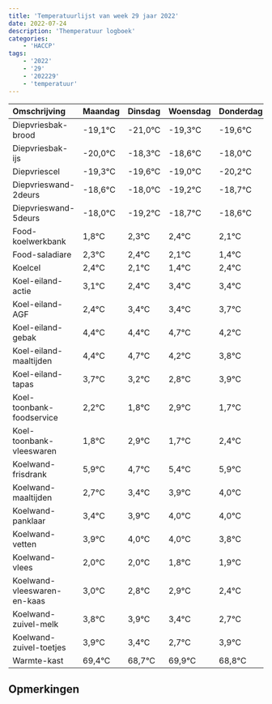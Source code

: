 ```yaml
---
title: 'Temperatuurlijst van week 29 jaar 2022'
date: 2022-07-24
description: 'Themperatuur logboek'
categories:
    - 'HACCP'
tags:
    - '2022'
    - '29'
    - '202229'
    - 'temperatuur'
---
```

|Omschrijving|Maandag|Dinsdag|Woensdag|Donderdag|Vrijdag|Zaterdag|Zondag|
|:---|:---|:---|:---|:---|:---|:---|:---|
|Diepvriesbak-brood|-19,1°C|-21,0°C|-19,3°C|-19,6°C|-19,0°C|-20,2°C|-19,7°C|
|Diepvriesbak-ijs|-20,0°C|-18,3°C|-18,6°C|-18,0°C|-19,2°C|-18,7°C|-18,6°C|
|Diepvriescel|-19,3°C|-19,6°C|-19,0°C|-20,2°C|-19,7°C|-19,6°C|-19,9°C|
|Diepvrieswand-2deurs|-18,6°C|-18,0°C|-19,2°C|-18,7°C|-18,6°C|-18,9°C|-19,6°C|
|Diepvrieswand-5deurs|-18,0°C|-19,2°C|-18,7°C|-18,6°C|-18,9°C|-19,6°C|-18,6°C|
|Food-koelwerkbank|1,8°C|2,3°C|2,4°C|2,1°C|1,4°C|2,4°C|2,4°C|
|Food-saladiare|2,3°C|2,4°C|2,1°C|1,4°C|2,4°C|2,4°C|2,7°C|
|Koelcel|2,4°C|2,1°C|1,4°C|2,4°C|2,4°C|2,7°C|2,2°C|
|Koel-eiland-actie|3,1°C|2,4°C|3,4°C|3,4°C|3,7°C|3,2°C|2,8°C|
|Koel-eiland-AGF|2,4°C|3,4°C|3,4°C|3,7°C|3,2°C|2,8°C|3,9°C|
|Koel-eiland-gebak|4,4°C|4,4°C|4,7°C|4,2°C|3,8°C|4,9°C|3,7°C|
|Koel-eiland-maaltijden|4,4°C|4,7°C|4,2°C|3,8°C|4,9°C|3,7°C|4,4°C|
|Koel-eiland-tapas|3,7°C|3,2°C|2,8°C|3,9°C|2,7°C|3,4°C|3,9°C|
|Koel-toonbank-foodservice|2,2°C|1,8°C|2,9°C|1,7°C|2,4°C|2,9°C|3,0°C|
|Koel-toonbank-vleeswaren|1,8°C|2,9°C|1,7°C|2,4°C|2,9°C|3,0°C|3,0°C|
|Koelwand-frisdrank|5,9°C|4,7°C|5,4°C|5,9°C|6,0°C|6,0°C|5,8°C|
|Koelwand-maaltijden|2,7°C|3,4°C|3,9°C|4,0°C|4,0°C|3,8°C|3,9°C|
|Koelwand-panklaar|3,4°C|3,9°C|4,0°C|4,0°C|3,8°C|3,9°C|3,4°C|
|Koelwand-vetten|3,9°C|4,0°C|4,0°C|3,8°C|3,9°C|3,4°C|2,7°C|
|Koelwand-vlees|2,0°C|2,0°C|1,8°C|1,9°C|1,4°C|0,7°C|1,9°C|
|Koelwand-vleeswaren-en-kaas|3,0°C|2,8°C|2,9°C|2,4°C|1,7°C|2,9°C|1,8°C|
|Koelwand-zuivel-melk|3,8°C|3,9°C|3,4°C|2,7°C|3,9°C|2,8°C|3,6°C|
|Koelwand-zuivel-toetjes|3,9°C|3,4°C|2,7°C|3,9°C|2,8°C|3,6°C|3,2°C|
|Warmte-kast|69,4°C|68,7°C|69,9°C|68,8°C|69,6°C|69,2°C|69,7°C|

## Opmerkingen


